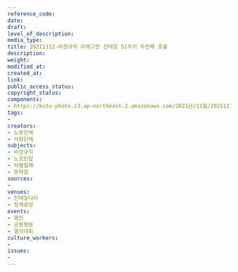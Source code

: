 ```yaml
---
reference_code: 
date: 
draft: 
level_of_description: 
media_type: 
title: 20211112-비정규직 이제그만 전태일 51주기 두번째 촛불
description: 
weight: 
modified_at: 
created_at: 
link: 
public_access_status: 
copyright_status: 
components:
- https://kctu-photo.s3.ap-northeast-2.amazonaws.com/2021년/11월/20211112-비정규직+이제그만+전태일+51주기+두번째+촛불/404496_64153_481.jpg
tags:
- 
creators:
- 노동단체
- 사회단체
subjects:
- 비정규직
- 노조탄압
- 차별철폐
- 총파업
sources:
- 
venues:
- 전태일다리
- 청계광장
events:
- 행진
- 공동행동
- 결의대회
culture_workers:
- 
issues:
- 
---
```

